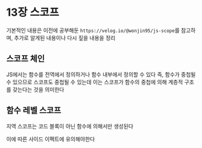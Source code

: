 # 13장 스코프

기본적인 내용은 이전에 공부해둔 `https://velog.io/@wonjin95/js-scope`를 참고하며, 추가로 알게된 내용이나 다시 짚을 내용을 정리

## 스코프 체인

JS에서는 함수를 전역에서 정의하거나 함수 내부에서 정의할 수 있다
즉, 함수가 중첩될 수 있으므로 스코프도 중첩될 수 있는데 이는 스코프가 함수의 중첩에 의해 계층적 구조를 갖는다는 것을 의미한다

## 함수 레벨 스코프

지역 스코프는 코드 블록이 아닌 함수에 의해서만 생성된다

이에 따른 사이드 이펙트에 유의해야한다
